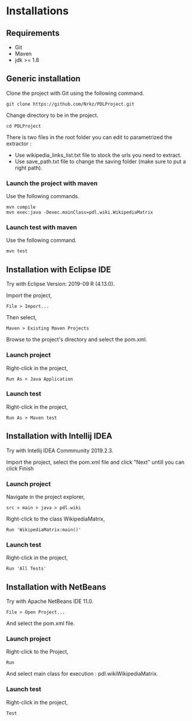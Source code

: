 # Installations

## Requirements

- Git
- Maven
- jdk >= 1.8


## Generic installation
Clone the project with Git using the following command.

```
git clone https://github.com/Nrkz/PDLProject.git
```

Change directory to be in the project.


```
cd PDLProject
```

There is two files in the root folder you can edit to parametrized the extractor : 
- Use wikipedia_links_list.txt file to stock the urls you need to extract. 
- Use save_path.txt file to change the saving folder (make sure to put a right path). 

### Launch the project with maven
Use the following commands.

```
mvn compile
mvn exec:java -Dexec.mainClass=pdl.wiki.WikipediaMatrix
```

### Launch test with maven
Use the following command.

```
mvn test
```

## Installation with Eclipse IDE
Try with Eclipse Version: 2019-09 R (4.13.0).

Import the project,

```
File > Import...
```

Then select,

```
Maven > Existing Maven Projects
```

Browse to the project's directory and select the pom.xml.

### Launch project

Right-click in the project,

```
Run As > Java Application
```

### Launch test
Right-click in the project, 

```
Run As > Maven test
```

## Installation with Intellij IDEA
Try with Intellij IDEA Commmunity 2019.2.3.

Import the project, select the pom.xml file and click "Next" untill you can click Finish

### Launch project

Navigate in the project explorer,

```
src > main > java > pdl.wiki
```

Right-click to the class WikipediaMatrix,

```
Run 'WikipediaMatrix:main()'
```

### Launch test

Right-click in the project, 

```
Run 'All Tests'
```

## Installation with NetBeans

Try with Apache NetBeans IDE 11.0.

```
File > Open Project...
```

And select the pom.xml file.

### Launch project

Right-click to the Project,

```
Run 
```

And select main class for execution : pdl.wikiWikipediaMatrix.

### Launch test

Right-click in the project,

```
Test
```
